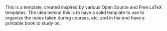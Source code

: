 This is a template, created inspired by various Open Source and Free LaTeX templates. 
The idea behind this is to have a solid template to use to organize the notes taken during courses, etc. and in the end have a printable book to study on.
